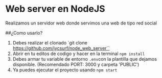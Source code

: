 # Web server en NodeJS

Realizamos un servidor web donde servimos una web de tipo red social 

##¿Como usarlo?
1. Debes realizar el clonado `git clone https://github.com/jycsurf/node_web_server``
2. Abrir en tu editos de codigo y hacer en la terminal `npm install`
3. Debes armar tu variable de entorno `.env`con la plantilla que dejamos disponible. (Recomendado PORT: 3000 y carpeta 'PUBLIC')
4. Ya puedes ejecutar el proyecto usando `npm start`
